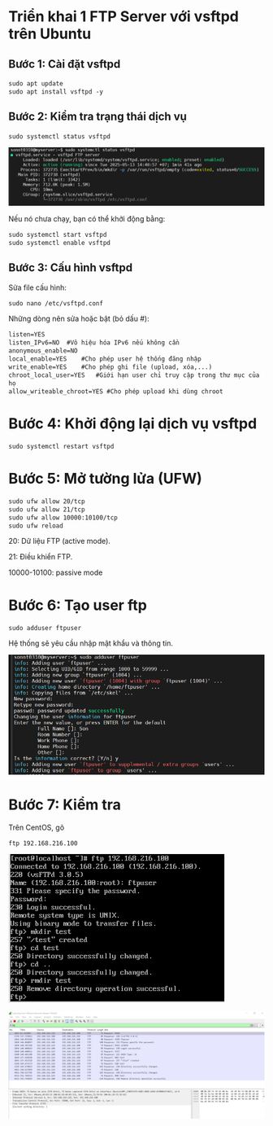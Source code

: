 # Triển khai 1 FTP Server với vsftpd trên Ubuntu

## Bước 1: Cài đặt vsftpd
```
sudo apt update
sudo apt install vsftpd -y
```
## Bước 2: Kiểm tra trạng thái dịch vụ
```
sudo systemctl status vsftpd
```
![alt text](<../images/FTPLab 1.png>)

Nếu nó chưa chạy, bạn có thể khởi động bằng:

```
sudo systemctl start vsftpd
sudo systemctl enable vsftpd
```

## Bước 3: Cấu hình vsftpd

Sửa file cấu hình:

```
sudo nano /etc/vsftpd.conf
```

Những dòng nên sửa hoặc bật (bỏ dấu #):
```
listen=YES
listen_IPv6=NO  #Vô hiệu hóa IPv6 nếu không cần
anonymous_enable=NO
local_enable=YES    #Cho phép user hệ thống đăng nhập
write_enable=YES    #Cho phép ghi file (upload, xóa,...)
chroot_local_user=YES   #Giới hạn user chỉ truy cập trong thư mục của họ
allow_writeable_chroot=YES #Cho phép upload khi dùng chroot
```

# Bước 4: Khởi động lại dịch vụ vsftpd

```
sudo systemctl restart vsftpd
```

# Bước 5: Mở tường lửa (UFW)
```
sudo ufw allow 20/tcp
sudo ufw allow 21/tcp
sudo ufw allow 10000:10100/tcp
sudo ufw reload
```
20: Dữ liệu FTP (active mode).

21: Điều khiển FTP.

10000-10100: passive mode

# Bước 6: Tạo user ftp
```
sudo adduser ftpuser
```
Hệ thống sẽ yêu cầu nhập mật khẩu và thông tin.

![alt text](<../images/FTPLab 2.png>)

# Bước 7: Kiểm tra 
Trên CentOS, gõ 
```
ftp 192.168.216.100
```
![alt text](<../images/FTPLab 3.png>)

![alt text](<../images/FTPLab 4.png>)